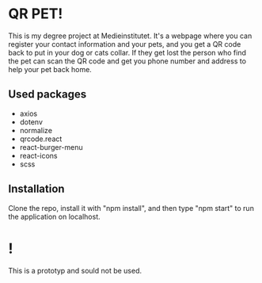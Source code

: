 # QR PET!

This is my degree project at Medieinstitutet. It's a webpage where you can register your contact information and your pets, and you get a QR code back to put in your dog or cats collar. If they get lost the person who find the pet can scan the QR code and get you phone number and address to help your pet back home.

## Used packages

- axios
- dotenv
- normalize
- qrcode.react
- react-burger-menu
- react-icons
- scss

## Installation

Clone the repo, install it with "npm install", and then type "npm start" to run the application on localhost.

# !

This is a prototyp and sould not be used.

